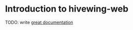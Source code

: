 # Introduction to hivewing-web

TODO: write [great documentation](http://jacobian.org/writing/what-to-write/)
